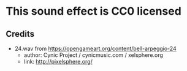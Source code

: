 # This sound effect is CC0 licensed

## Credits

- 24.wav from https://opengameart.org/content/bell-arpeggio-24
  - author: Cynic Project / cynicmusic.com / xelsphere.org
  - link: http://pixelsphere.org/
